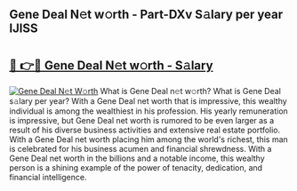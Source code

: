 ## Gene Deal N𝚎t w𝚘rth - Part-DXv S𝚊lary per year lJlSS

# <h2><a href="http://gc1n7c.nevu.top/?p=Gene+Deal">🔗 👉🔴 Gene Deal N𝚎t w𝚘rth - S𝚊lary</a></h2>

[![Gene Deal N𝚎t W𝚘rth](https://i.imgur.com/Oavwk0R.jpeg)](http://gc1n7c.nevu.top/?p=Gene+Deal)
What is Gene Deal n𝚎t w𝚘rth? What is Gene Deal s𝚊lary per year?
With a Gene Deal net worth that is impressive, this wealthy individual is among the wealthiest in his profession. His yearly remuneration is impressive, but Gene Deal net worth is rumored to be even larger as a result of his diverse business activities and extensive real estate portfolio. With a Gene Deal net worth placing him among the world's richest, this man is celebrated for his business acumen and financial shrewdness. With a Gene Deal net worth in the billions and a notable income, this wealthy person is a shining example of the power of tenacity, dedication, and financial intelligence.
